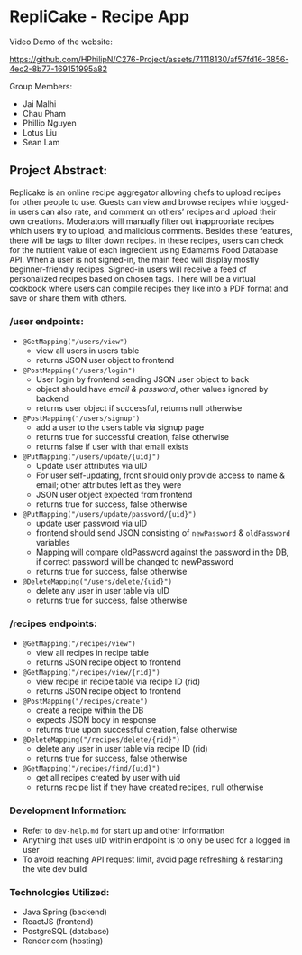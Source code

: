 # RepliCake - Recipe App

Video Demo of the website:


https://github.com/HPhilipN/C276-Project/assets/71118130/af57fd16-3856-4ec2-8b77-169151995a82



Group Members:
* Jai Malhi
* Chau Pham
* Phillip Nguyen
* Lotus Liu
* Sean Lam

## Project Abstract:
Replicake is an online recipe aggregator allowing chefs to upload recipes for other people to use. Guests can view and browse recipes while logged-in users can also rate, and comment on others’ recipes and upload their own creations. Moderators will manually filter out inappropriate recipes which users try to upload, and malicious comments. Besides these features, there will be tags to filter down recipes. In these recipes, users can check for the nutrient value of each ingredient using Edamam’s Food Database API. When a user is not signed-in, the main feed will display mostly beginner-friendly recipes. Signed-in users will receive a feed of personalized recipes based on chosen tags. There will be a virtual cookbook where users can compile recipes they like into a PDF format and save or share them with others. 

### /user endpoints:
- `@GetMapping("/users/view")` 
    - view all users in users table
    - returns JSON user object to frontend
- `@PostMapping("/users/login")` 
    - User login by frontend sending JSON user object to back
    - object should have *email & password*, other values ignored by backend
    - returns user object if successful, returns null otherwise
- `@PostMapping("/users/signup")`
    - add a user to the users table via signup page
    - returns true for successful creation, false otherwise
    - returns false if user with that email exists
- `@PutMapping("/users/update/{uid}")`
    - Update user attributes via uID
    - For user self-updating, front should only provide access to name & email; other attributes left as they were
    - JSON user object expected from frontend
    - returns true for success, false otherwise
- `@PutMapping("/users/update/password/{uid}")`
    - update user password via uID 
    - frontend should send JSON consisting of `newPassword` & `oldPassword` variables
    - Mapping will compare oldPassword against the password in the DB, if correct password will be changed to newPassword
    - returns true for success, false otherwise
- `@DeleteMapping("/users/delete/{uid}")`
    - delete any user in user table via uID
    - returns true for success, false otherwise

### /recipes endpoints:
- `@GetMapping("/recipes/view")`
    - view all recipes in recipe table
    - returns JSON recipe object to frontend
- `@GetMapping("/recipes/view/{rid}")`
    - view recipe in recipe table via recipe ID (rid)
    - returns JSON recipe object to frontend
- `@PostMapping("/recipes/create")`
    - create a recipe within the DB
    - expects JSON body in response
    - returns true upon successful creation, false otherwise
- `@DeleteMapping("/recipes/delete/{rid}")`
    - delete any user in user table via recipe ID (rid)
    - returns true for success, false otherwise
- `@GetMapping("/recipes/find/{uid}")`
    - get all recipes created by user with uid
    - returns recipe list if they have created recipes, null otherwise

### Development Information:
- Refer to `dev-help.md` for start up and other information
- Anything that uses uID within endpoint is to only be used for a logged in user
- To avoid reaching API request limit, avoid page refreshing & restarting the vite dev build
  
### Technologies Utilized:
- Java Spring (backend)
- ReactJS (frontend)
- PostgreSQL (database)
- Render.com (hosting)
